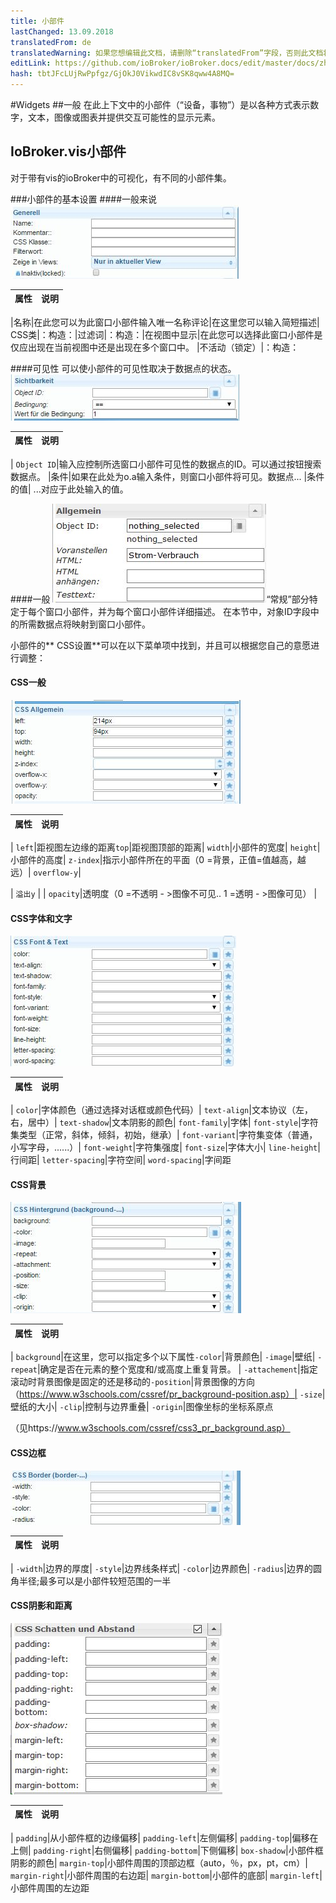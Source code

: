 ```yaml
---
title: 小部件
lastChanged: 13.09.2018
translatedFrom: de
translatedWarning: 如果您想编辑此文档，请删除“translatedFrom”字段，否则此文档将再次自动翻译
editLink: https://github.com/ioBroker/ioBroker.docs/edit/master/docs/zh-cn/viz/widgets.md
hash: tbtJFcLUjRwPpfgz/GjOkJ0VikwdIC8vSK8qww4A8MQ=
---
```

#Widgets
##一般
在此上下文中的小部件（“设备，事物”）是以各种方式表示数字，文本，图像或图表并提供交互可能性的显示元素。

## IoBroker.vis小部件
对于带有vis的ioBroker中的可视化，有不同的小部件集。

###小部件的基本设置
####一般来说
![001_Widget_Generell](../../de/viz/media/vis_widgets_001_Widget_Generell.jpg)

|属性|说明|
|-----|----|

|名称|在此您可以为此窗口小部件输入唯一名称评论|在这里您可以输入简短描述| CSS类|：构造：|过滤词|：构造：|在视图中显示|在此您可以选择此窗口小部件是仅应出现在当前视图中还是出现在多个窗口中。
|不活动（锁定）|：构造：

####可见性
可以使小部件的可见性取决于数据点的状态。
![002_Widget_Sichtbarkeit](../../de/viz/media/vis_widgets-2_002_Widget_Sichtbarkeit.jpg)

|属性|说明|
|----|----|

| `Object ID`|输入应控制所选窗口小部件可见性的数据点的ID。可以通过按钮搜索数据点。
|条件|如果在此处为o.a输入条件，则窗口小部件将可见。数据点...
|条件的值| ...对应于此处输入的值。

####一般
![](../../de/viz/media/vis_widgets_003_Widget_Allgemein.jpg)“常规”部分特定于每个窗口小部件，并为每个窗口小部件详细描述。
在本节中，对象ID字段中的所需数据点将映射到窗口小部件。

小部件的** CSS设置**可以在以下菜单项中找到，并且可以根据您自己的意愿进行调整：

#### CSS一般
![](../../de/viz/media/vis_widgets_004_CSS_allgemein.jpg)

|属性|说明|
|-----|----|

| `left`|距视图左边缘的距离`top`|距视图顶部的距离| `width`|小部件的宽度| `height`|小部件的高度| `z-index`|指示小部件所在的平面（0 =背景，正值=值越高，越远）| `overflow-y`|

| `溢出y` |
| `opacity`|透明度（0 =不透明 - >图像不可见.. 1 =透明 - >图像可见） |

#### CSS字体和文字
![005_CSS_Font_Text](../../de/viz/media/vis_widgets_005_CSS_Font_Text.jpg)

|属性|说明|
|-----|----|

| `color`|字体颜色（通过选择对话框或颜色代码）| `text-align`|文本协议（左，右，居中）| `text-shadow`|文本阴影的颜色| `font-family`|字体| `font-style`|字符集类型（正常，斜体，倾斜，初始，继承）| `font-variant`|字符集变体（普通，小写字母，......）| `font-weight`|字符集强度| `font-size`|字体大小| `line-height`|行间距| `letter-spacing`|字符空间| `word-spacing`|字间距

#### CSS背景
![006_CSS_Hintergrund](../../de/viz/media/vis_widgets_006_CSS_Hintergrund.jpg)

|属性|说明|
|-----|-----|

| `background`|在这里，您可以指定多个以下属性`-color`|背景颜色| `-image`|壁纸| `-repeat`|确定是否在元素的整个宽度和/或高度上重复背景。
| `-attachement`|指定滚动时背景图像是固定的还是移动的`-position`|背景图像的方向（https://www.w3schools.com/cssref/pr_background-position.asp）| `-size`|壁纸的大小| `-clip`|控制与边界重叠| `-origin`|图像坐标的坐标系原点

（见https://www.w3schools.com/cssref/css3_pr_background.asp）

#### CSS边框
![007_CSS_Border](../../de/viz/media/vis_widgets_007_CSS_Border.jpg)

|属性|说明|
|-----|----|

| `-width`|边界的厚度| `-style`|边界线条样式| `-color`|边界颜色| `-radius`|边界的圆角半径;最多可以是小部件较短范围的一半

#### CSS阴影和距离
![008_CSS_Schatten_Abstand](../../de/viz/media/vis_widgets_008_CSS_Schatten_Abstand.jpg)

|属性|说明|
|-----|----|

| `padding`|从小部件框的边缘偏移| `padding-left`|左侧偏移| `padding-top`|偏移在上侧| `padding-right`|右侧偏移| `padding-bottom`|下侧偏移| `box-shadow`|小部件框阴影的颜色| `margin-top`|小部件周围的顶部边框（auto，％，px，pt，cm）| `margin-right`|小部件周围的右边距| `margin-bottom`|小部件的底部| `margin-left`|小部件周围的左边距

[185]: media/widget_images/swipe/Prev_Carousel.png

[186]: media/widget_images/swipe/Prev_Swipe.png